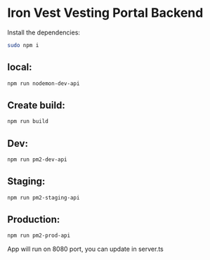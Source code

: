 # Iron Vest Vesting Portal Backend
Install the dependencies:
```bash
sudo npm i
```

## local:
```bash
npm run nodemon-dev-api
```

## Create build:
```bash
npm run build
```
## Dev:
```bash
npm run pm2-dev-api
```

## Staging:
```bash
npm run pm2-staging-api
```

## Production:
```bash
npm run pm2-prod-api
```

App will run on 8080 port, you can update in server.ts
